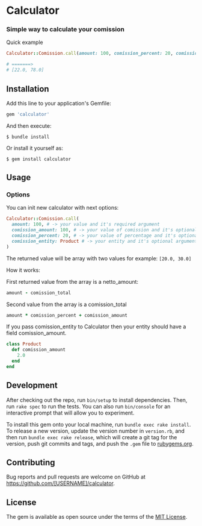 # Calculator

### Simple way to calculate your comission

Quick example
```ruby
Calculator::Comission.call(amount: 100, comission_percent: 20, comission_amount: 2.0)

# =======>
# [22.0, 78.0]
```

## Installation

Add this line to your application's Gemfile:

```ruby
gem 'calculator'
```

And then execute:

    $ bundle install

Or install it yourself as:

    $ gem install calculator

## Usage

### Options
You can init new calculator with next options:

```ruby
Calculator::Comission.call(
  amount: 100, # -> your value and it's required argument
  comission_amount: 100, # -> your value of comission and it's optional argument, by default it's equal to 1.0
  comission_percent: 20, # -> your value of percentage and it's optional argument, by default it's equal to 20
  comission_entity: Product # -> your entity and it's optional argument, by default it's equal to nil
)
```

The returned value will be array with two values for example: `[20.0, 30.0]`

How it works:

First returned value from the array is a netto_amount:

```ruby
amount - comission_total
```

Second value from the array is a comission_total

```ruby
amount * comission_percent + comission_amount
```

If you pass comission_entity to Calculator then your entity should have a field comission_amount.

```ruby
class Product
  def comission_amount
    2.0
  end
end
```


## Development

After checking out the repo, run `bin/setup` to install dependencies. Then, run `rake spec` to run the tests. You can also run `bin/console` for an interactive prompt that will allow you to experiment.

To install this gem onto your local machine, run `bundle exec rake install`. To release a new version, update the version number in `version.rb`, and then run `bundle exec rake release`, which will create a git tag for the version, push git commits and tags, and push the `.gem` file to [rubygems.org](https://rubygems.org).

## Contributing

Bug reports and pull requests are welcome on GitHub at https://github.com/[USERNAME]/calculator.


## License

The gem is available as open source under the terms of the [MIT License](https://opensource.org/licenses/MIT).
